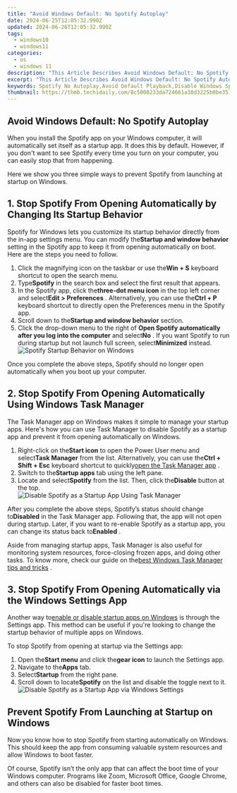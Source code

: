 ```yaml
---
title: "Avoid Windows Default: No Spotify Autoplay"
date: 2024-06-25T12:05:32.990Z
updated: 2024-06-26T12:05:32.990Z
tags:
  - windows10
  - windows11
categories:
  - os
  - windows 11
description: "This Article Describes Avoid Windows Default: No Spotify Autoplay"
excerpt: "This Article Describes Avoid Windows Default: No Spotify Autoplay"
keywords: Spotify No Autoplay,Avoid Default Playback,Disable Windows Spotify,Stop Spotify AutoPlay,Prevent Windows Media,Manage Spotify Sounds,Silence Windows Autoplay
thumbnail: https://thmb.techidaily.com/8c5008233da724661a30d3225b0be351e1d277e0e18468f4536db088e3157824.jpg
---
```


## Avoid Windows Default: No Spotify Autoplay

 When you install the Spotify app on your Windows computer, it will automatically set itself as a startup app. It does this by default. However, if you don't want to see Spotify every time you turn on your computer, you can easily stop that from happening.

 Here we show you three simple ways to prevent Spotify from launching at startup on Windows.

## 1\. Stop Spotify From Opening Automatically by Changing Its Startup Behavior

 Spotify for Windows lets you customize its startup behavior directly from the in-app settings menu. You can modify the**Startup and window behavior** setting in the Spotify app to keep it from opening automatically on boot. Here are the steps you need to follow.

1. Click the magnifying icon on the taskbar or use the**Win + S** keyboard shortcut to open the search menu.
2. Type**Spotify** in the search box and select the first result that appears.
3. In the Spotify app, click the**three-dot menu icon** in the top left corner and select**Edit > Preferences** . Alternatively, you can use the**Ctrl + P** keyboard shortcut to directly open the Preferences menu in the Spotify app.
4. Scroll down to the**Startup and window behavior** section.
5. Click the drop-down menu to the right of **Open Spotify automatically after you log into the computer** and select**No** . If you want Spotify to run during startup but not launch full screen, select**Minimized** instead.  
![Spotify Startup Behavior on Windows](https://static1.makeuseofimages.com/wordpress/wp-content/uploads/2022/12/spotify-startup-behavior-on-windows.jpg)

 Once you complete the above steps, Spotify should no longer open automatically when you boot up your computer.

## 2\. Stop Spotify From Opening Automatically Using Windows Task Manager

 The Task Manager app on Windows makes it simple to manage your startup apps. Here's how you can use Task Manager to disable Spotify as a startup app and prevent it from opening automatically on Windows.

1. Right-click on the**Start icon** to open the Power User menu and select**Task Manager** from the list. Alternatively, you can use the**Ctrl + Shift + Esc** keyboard shortcut to quickly[open the Task Manager app](https://www.makeuseof.com/how-to-access-task-manager-on-windows-11/) .
2. Switch to the**Startup apps** tab using the left pane.
3. Locate and select**Spotify** from the list. Then, click the**Disable** button at the top.  
![Disable Spotify as a Startup App Using Task Manager](https://static1.makeuseofimages.com/wordpress/wp-content/uploads/2022/12/disable-spotify-as-a-startup-app-using-task-manager.jpg)

 After you complete the above steps, Spotify’s status should change to**Disabled** in the Task Manager app. Following that, the app will not open during startup. Later, if you want to re-enable Spotify as a startup app, you can change its status back to**Enabled** .

 Aside from managing startup apps, Task Manager is also useful for monitoring system resources, force-closing frozen apps, and doing other tasks. To know more, check our guide on the[best Windows Task Manager tips and tricks](https://www.makeuseof.com/tag/10-windows-task-manager-tricks-didnt-know/) .

## 3\. Stop Spotify From Opening Automatically via the Windows Settings App

 Another way to[enable or disable startup apps on Windows](https://www.makeuseof.com/how-to-add-remove-startup-programs-windows-11/) is through the Settings app. This method can be useful if you're looking to change the startup behavior of multiple apps on Windows.

To stop Spotify from opening at startup via the Settings app:

1. Open the**Start menu** and click the**gear icon** to launch the Settings app.
2. Navigate to the**Apps** tab.
3. Select**Startup** from the right pane.
4. Scroll down to locate**Spotify** on the list and disable the toggle next to it.  
![Disable Spotify as a Startup App via Windows Settings](https://static1.makeuseofimages.com/wordpress/wp-content/uploads/2022/12/disable-spotify-as-a-startup-app-via-windows-settings.jpg)

## Prevent Spotify From Launching at Startup on Windows

 Now you know how to stop Spotify from starting automatically on Windows. This should keep the app from consuming valuable system resources and allow Windows to boot faster.

 Of course, Spotify isn’t the only app that can affect the boot time of your Windows computer. Programs like Zoom, Microsoft Office, Google Chrome, and others can also be disabled for faster boot times.


<ins class="adsbygoogle"
     style="display:block"
     data-ad-format="autorelaxed"
     data-ad-client="ca-pub-7571918770474297"
     data-ad-slot="1223367746"></ins>



<ins class="adsbygoogle"
     style="display:block"
     data-ad-client="ca-pub-7571918770474297"
     data-ad-slot="8358498916"
     data-ad-format="auto"
     data-full-width-responsive="true"></ins>


